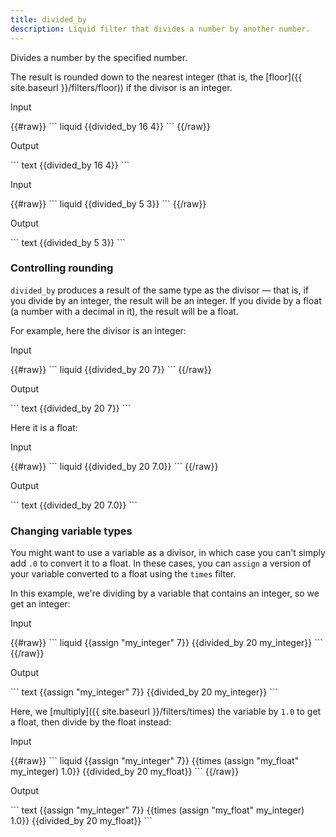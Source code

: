 ```yaml
---
title: divided_by
description: Liquid filter that divides a number by another number.
---
```


Divides a number by the specified number.

The result is rounded down to the nearest integer (that is, the [floor]({{ site.baseurl }}/filters/floor)) if the divisor is an integer.

<p class="code-label">Input</p>
{{#raw}}
``` liquid
{{divided_by 16 4}}
```
{{/raw}}

<p class="code-label">Output</p>
``` text
{{divided_by 16 4}}
```

<p class="code-label">Input</p>
{{#raw}}
``` liquid
{{divided_by 5 3}}
```
{{/raw}}

<p class="code-label">Output</p>
``` text
{{divided_by 5 3}}
```

### Controlling rounding

`divided_by` produces a result of the same type as the divisor — that is, if you divide by an integer, the result will be an integer. If you divide by a float (a number with a decimal in it), the result will be a float.

For example, here the divisor is an integer:

<p class="code-label">Input</p>
{{#raw}}
``` liquid
{{divided_by 20 7}}
```
{{/raw}}

<p class="code-label">Output</p>
``` text
{{divided_by 20 7}}
```

Here it is a float:

<p class="code-label">Input</p>
{{#raw}}
``` liquid
{{divided_by 20 7.0}}
```
{{/raw}}

<p class="code-label">Output</p>
``` text
{{divided_by 20 7.0}}
```

### Changing variable types

You might want to use a variable as a divisor, in which case you can't simply add `.0` to convert it to a float. In these cases, you can `assign` a version of your variable converted to a float using the `times` filter.

In this example, we're dividing by a variable that contains an integer, so we get an integer:

<p class="code-label">Input</p>
{{#raw}}
``` liquid
{{assign "my_integer" 7}}
{{divided_by 20 my_integer}}
```
{{/raw}}

<p class="code-label">Output</p>
``` text
{{assign "my_integer" 7}}
{{divided_by 20 my_integer}}
```

Here, we [multiply]({{ site.baseurl }}/filters/times) the variable by `1.0` to get a float, then divide by the float instead:

<p class="code-label">Input</p>
{{#raw}}
``` liquid
{{assign "my_integer" 7}}
{{times (assign "my_float" my_integer) 1.0}}
{{divided_by 20 my_float}}
```
{{/raw}}

<p class="code-label">Output</p>
``` text
{{assign "my_integer" 7}}
{{times (assign "my_float" my_integer) 1.0}}
{{divided_by 20 my_float}}
```
